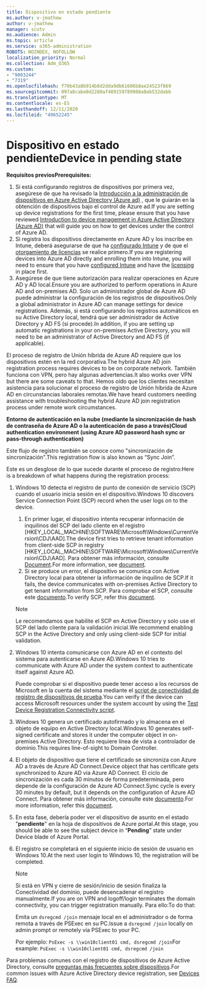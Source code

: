 ```yaml
---
title: Dispositivo en estado pendiente
ms.author: v-jmathew
author: v-jmathew
manager: scotv
ms.audience: Admin
ms.topic: article
ms.service: o365-administration
ROBOTS: NOINDEX, NOFOLLOW
localization_priority: Normal
ms.collection: Adm_O365
ms.custom:
- "9003244"
- "7319"
ms.openlocfilehash: f70b43a8b914b0d2dda9db61606b8ae24523f869
ms.sourcegitcommit: 097a8cabe0d2280af489159789988a0ab532dabb
ms.translationtype: MT
ms.contentlocale: es-ES
ms.lasthandoff: 12/11/2020
ms.locfileid: "49652245"
---
```

# <a name="device-in-pending-state"></a><span data-ttu-id="7bc8f-102">Dispositivo en estado pendiente</span><span class="sxs-lookup"><span data-stu-id="7bc8f-102">Device in pending state</span></span>

<span data-ttu-id="7bc8f-103">**Requisitos previos**</span><span class="sxs-lookup"><span data-stu-id="7bc8f-103">**Prerequisites:**</span></span>

1. <span data-ttu-id="7bc8f-104">Si está configurando registros de dispositivos por primera vez, asegúrese de que ha revisado la [Introducción a la administración de dispositivos en Azure Active Directory (Azure ad)](https://docs.microsoft.com/azure/active-directory/devices/overview?WT.mc_id=Portal-Microsoft_Azure_Support) , que le guiarán en la obtención de dispositivos bajo el control de Azure ad.</span><span class="sxs-lookup"><span data-stu-id="7bc8f-104">If you are setting up device registrations for the first time, please ensure that you have reviewed [Introduction to device management in Azure Active Directory (Azure AD)](https://docs.microsoft.com/azure/active-directory/devices/overview?WT.mc_id=Portal-Microsoft_Azure_Support) that will guide you on how to get devices under the control of Azure AD.</span></span>
2. <span data-ttu-id="7bc8f-105">Si registra los dispositivos directamente en Azure AD y los inscribe en Intune, deberá asegurarse de que ha [configurado Intune](https://docs.microsoft.com/mem/intune/enrollment/device-enrollment?WT.mc_id=Portal-Microsoft_Azure_Support) y de que el [otorgamiento de licencias](https://docs.microsoft.com/mem/intune/fundamentals/licenses-assign?WT.mc_id=Portal-Microsoft_Azure_Support) se realice primero.</span><span class="sxs-lookup"><span data-stu-id="7bc8f-105">If you are registering devices into Azure AD directly and enrolling them into Intune, you will need to ensure that you have [configured Intune](https://docs.microsoft.com/mem/intune/enrollment/device-enrollment?WT.mc_id=Portal-Microsoft_Azure_Support) and have the [licensing](https://docs.microsoft.com/mem/intune/fundamentals/licenses-assign?WT.mc_id=Portal-Microsoft_Azure_Support) in place first.</span></span>
3. <span data-ttu-id="7bc8f-106">Asegúrese de que tiene autorización para realizar operaciones en Azure AD y AD local.</span><span class="sxs-lookup"><span data-stu-id="7bc8f-106">Ensure you are authorized to perform operations in Azure AD and on-premises AD.</span></span> <span data-ttu-id="7bc8f-107">Solo un administrador global de Azure AD puede administrar la configuración de los registros de dispositivos.</span><span class="sxs-lookup"><span data-stu-id="7bc8f-107">Only a global administrator in Azure AD can manage settings for device registrations.</span></span> <span data-ttu-id="7bc8f-108">Además, si está configurando los registros automáticos en su Active Directory local, tendrá que ser administrador de Active Directory y AD FS (si procede).</span><span class="sxs-lookup"><span data-stu-id="7bc8f-108">In addition, if you are setting up automatic registrations in your on-premises Active Directory, you will need to be an administrator of Active Directory and AD FS (if applicable).</span></span>

<span data-ttu-id="7bc8f-109">El proceso de registro de Unión híbrida de Azure AD requiere que los dispositivos estén en la red corporativa.</span><span class="sxs-lookup"><span data-stu-id="7bc8f-109">The hybrid Azure AD join registration process requires devices to be on corporate network.</span></span> <span data-ttu-id="7bc8f-110">También funciona con VPN, pero hay algunas advertencias.</span><span class="sxs-lookup"><span data-stu-id="7bc8f-110">It also works over VPN but there are some caveats to that.</span></span> <span data-ttu-id="7bc8f-111">Hemos oído que los clientes necesitan asistencia para solucionar el proceso de registro de Unión híbrida de Azure AD en circunstancias laborales remotas.</span><span class="sxs-lookup"><span data-stu-id="7bc8f-111">We have heard customers needing assistance with troubleshooting the hybrid Azure AD join registration process under remote work circumstances.</span></span>

<span data-ttu-id="7bc8f-112">**Entorno de autenticación en la nube (mediante la sincronización de hash de contraseña de Azure AD o la autenticación de paso a través)**</span><span class="sxs-lookup"><span data-stu-id="7bc8f-112">**Cloud authentication environment (using Azure AD password hash sync or pass-through authentication)**</span></span>

<span data-ttu-id="7bc8f-113">Este flujo de registro también se conoce como "sincronización de sincronización".</span><span class="sxs-lookup"><span data-stu-id="7bc8f-113">This registration flow is also known as “Sync Join”.</span></span>

<span data-ttu-id="7bc8f-114">Este es un desglose de lo que sucede durante el proceso de registro:</span><span class="sxs-lookup"><span data-stu-id="7bc8f-114">Here is a breakdown of what happens during the registration process:</span></span>

1. <span data-ttu-id="7bc8f-115">Windows 10 detecta el registro de punto de conexión de servicio (SCP) cuando el usuario inicia sesión en el dispositivo.</span><span class="sxs-lookup"><span data-stu-id="7bc8f-115">Windows 10 discovers Service Connection Point (SCP) record when the user logs on to the device.</span></span>

    1. <span data-ttu-id="7bc8f-116">En primer lugar, el dispositivo intenta recuperar información de inquilinos del SCP del lado cliente en el registro [HKEY_LOCAL_MACHINE\SOFTWARE\Microsoft\Windows\CurrentVersion\CDJ\AAD].</span><span class="sxs-lookup"><span data-stu-id="7bc8f-116">The device first tries to retrieve tenant information from client-side SCP in registry [HKEY_LOCAL_MACHINE\SOFTWARE\Microsoft\Windows\CurrentVersion\CDJ\AAD].</span></span> <span data-ttu-id="7bc8f-117">Para obtener más información, consulte [Document](https://docs.microsoft.com/azure/active-directory/devices/hybrid-azuread-join-control).</span><span class="sxs-lookup"><span data-stu-id="7bc8f-117">For more information, see [document](https://docs.microsoft.com/azure/active-directory/devices/hybrid-azuread-join-control).</span></span>
    1. <span data-ttu-id="7bc8f-118">Si se produce un error, el dispositivo se comunica con Active Directory local para obtener la información de inquilino de SCP.</span><span class="sxs-lookup"><span data-stu-id="7bc8f-118">If it fails, the device communicates with on-premises Active Directory to get tenant information from SCP.</span></span> <span data-ttu-id="7bc8f-119">Para comprobar el SCP, consulte este [documento](https://docs.microsoft.com/azure/active-directory/devices/hybrid-azuread-join-manual#configure-a-service-connection-point).</span><span class="sxs-lookup"><span data-stu-id="7bc8f-119">To verify SCP, refer this [document](https://docs.microsoft.com/azure/active-directory/devices/hybrid-azuread-join-manual#configure-a-service-connection-point).</span></span>

    > [!NOTE]
    > <span data-ttu-id="7bc8f-120">Le recomendamos que habilite el SCP en Active Directory y solo use el SCP del lado cliente para la validación inicial.</span><span class="sxs-lookup"><span data-stu-id="7bc8f-120">We recommend enabling SCP in the Active Directory and only using client-side SCP for initial validation.</span></span>

2. <span data-ttu-id="7bc8f-121">Windows 10 intenta comunicarse con Azure AD en el contexto del sistema para autenticarse en Azure AD.</span><span class="sxs-lookup"><span data-stu-id="7bc8f-121">Windows 10 tries to communicate with Azure AD under the system context to authenticate itself against Azure AD.</span></span>

    <span data-ttu-id="7bc8f-122">Puede comprobar si el dispositivo puede tener acceso a los recursos de Microsoft en la cuenta del sistema mediante el [script de conectividad de registro de dispositivos de prueba](https://gallery.technet.microsoft.com/Test-Device-Registration-3dc944c0).</span><span class="sxs-lookup"><span data-stu-id="7bc8f-122">You can verify if the device can access Microsoft resources under the system account by using the [Test Device Registration Connectivity script](https://gallery.technet.microsoft.com/Test-Device-Registration-3dc944c0).</span></span>

3. <span data-ttu-id="7bc8f-123">Windows 10 genera un certificado autofirmado y lo almacena en el objeto de equipo en Active Directory local.</span><span class="sxs-lookup"><span data-stu-id="7bc8f-123">Windows 10 generates self-signed certificate and stores it under the computer object in on-premises Active Directory.</span></span> <span data-ttu-id="7bc8f-124">Esto requiere línea de vista a controlador de dominio.</span><span class="sxs-lookup"><span data-stu-id="7bc8f-124">This requires line-of-sight to Domain Controller.</span></span>

4. <span data-ttu-id="7bc8f-125">El objeto de dispositivo que tiene el certificado se sincroniza con Azure AD a través de Azure AD Connect.</span><span class="sxs-lookup"><span data-stu-id="7bc8f-125">Device object that has certificate gets synchronized to Azure AD via Azure AD Connect.</span></span> <span data-ttu-id="7bc8f-126">El ciclo de sincronización es cada 30 minutos de forma predeterminada, pero depende de la configuración de Azure AD Connect.</span><span class="sxs-lookup"><span data-stu-id="7bc8f-126">Sync cycle is every 30 minutes by default, but it depends on the configuration of Azure AD Connect.</span></span> <span data-ttu-id="7bc8f-127">Para obtener más información, consulte este [documento](https://docs.microsoft.com/azure/active-directory/hybrid/how-to-connect-sync-configure-filtering#organizational-unitbased-filtering).</span><span class="sxs-lookup"><span data-stu-id="7bc8f-127">For more information, refer this [document](https://docs.microsoft.com/azure/active-directory/hybrid/how-to-connect-sync-configure-filtering#organizational-unitbased-filtering).</span></span>

5. <span data-ttu-id="7bc8f-128">En esta fase, debería poder ver el dispositivo de asunto en el estado "**pendiente**" en la hoja de dispositivos de Azure portal.</span><span class="sxs-lookup"><span data-stu-id="7bc8f-128">At this stage, you should be able to see the subject device in “**Pending**” state under Device blade of Azure Portal.</span></span>

6. <span data-ttu-id="7bc8f-129">El registro se completará en el siguiente inicio de sesión de usuario en Windows 10.</span><span class="sxs-lookup"><span data-stu-id="7bc8f-129">At the next user login to Windows 10, the registration will be completed.</span></span>

    > [!NOTE]
    > <span data-ttu-id="7bc8f-130">Si está en VPN y cierre de sesión/inicio de sesión finaliza la Conectividad del dominio, puede desencadenar el registro manualmente.</span><span class="sxs-lookup"><span data-stu-id="7bc8f-130">If you are on VPN and logoff/login terminates the domain connectivity, you can trigger registration manually.</span></span> <span data-ttu-id="7bc8f-131">Para ello:</span><span class="sxs-lookup"><span data-stu-id="7bc8f-131">To do that:</span></span>
    >
    > <span data-ttu-id="7bc8f-132">Emita un `dsregcmd /join` mensaje local en el administrador o de forma remota a través de PSExec en su PC.</span><span class="sxs-lookup"><span data-stu-id="7bc8f-132">Issue a `dsregcmd /join` locally on admin prompt or remotely via PSExec to your PC.</span></span>
    >
    > <span data-ttu-id="7bc8f-133">Por ejemplo: `PsExec -s \\win10client01 cmd, dsregcmd /join`</span><span class="sxs-lookup"><span data-stu-id="7bc8f-133">For example: `PsExec -s \\win10client01 cmd, dsregcmd /join`</span></span>

<span data-ttu-id="7bc8f-134">Para problemas comunes con el registro de dispositivos de Azure Active Directory, consulte [preguntas más frecuentes sobre dispositivos](https://docs.microsoft.com/azure/active-directory/devices/faq).</span><span class="sxs-lookup"><span data-stu-id="7bc8f-134">For common issues with Azure Active Directory device registration, see [Devices FAQ](https://docs.microsoft.com/azure/active-directory/devices/faq).</span></span>
